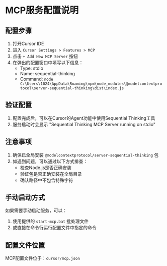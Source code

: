 # MCP服务配置说明

## 配置步骤

1. 打开Cursor IDE
2. 进入 `Cursor Settings > Features > MCP`
3. 点击 `+ Add New MCP Server` 按钮
4. 在弹出的配置窗口中填写以下信息：
   - Type: stdio
   - Name: sequential-thinking
   - Command: `node C:\Users\1024\AppData\Roaming\npm\node_modules\@modelcontextprotocol\server-sequential-thinking\dist\index.js`

## 验证配置

1. 配置完成后，可以在Cursor的Agent功能中使用Sequential Thinking工具
2. 服务启动时会显示 "Sequential Thinking MCP Server running on stdio"

## 注意事项

1. 确保已全局安装 `@modelcontextprotocol/server-sequential-thinking` 包
2. 如遇到问题，可以通过以下方式排查：
   - 检查Node.js是否正确安装
   - 验证包是否正确安装在全局目录
   - 确认路径中不包含特殊字符

## 手动启动方式

如果需要手动启动服务，可以：

1. 使用提供的 `start-mcp.bat` 批处理文件
2. 或直接在命令行运行配置文件中指定的命令

## 配置文件位置

MCP配置文件位于：`cursor/mcp.json` 